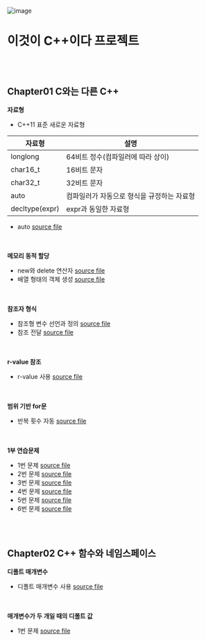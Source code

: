 ![image](https://user-images.githubusercontent.com/20338405/106761954-b0029500-6678-11eb-93e0-067424eee8bb.jpg)
# 이것이 C++이다 프로젝트

<br/><br/>
## Chapter01 C와는 다른 C++
**자료형**

+ C++11 표준 새로운 자료형

자료형 | 설명
------------ | -------------
longlong | 64비트 정수(컴파일러에 따라 상이)
char16_t | 16비트 문자
char32_t | 32비트 문자
auto | 컴파일러가 자동으로 형식을 규정하는 자료형
decltype(expr) | expr과 동일한 자료형

+ auto [source file](https://github.com/Hanbyori/Project/blob/main/Chapter01/Auto.cpp)

<br/><br/>
**메모리 동적 할당**

+ new와 delete 연산자 [source file](https://github.com/Hanbyori/Project/blob/main/Chapter01/NewDelete.cpp)
+ 배열 형태의 객체 생성 [source file](https://github.com/Hanbyori/Project/blob/main/Chapter01/NewDeleteArray.cpp)

<br/><br/>
**참조자 형식**
+ 참조형 변수 선언과 정의 [source file](https://github.com/Hanbyori/Project/blob/main/Chapter01/ReferenceType.cpp)
+ 참조 전달 [source file](https://github.com/Hanbyori/Project/blob/main/Chapter01/ReferenceSwap.cpp)

<br/><br/>
**r-value 참조**
+ r-value 사용 [source file](https://github.com/Hanbyori/Project/blob/main/Chapter01/Rvalue.cpp)

<br/><br/>
**범위 기반 for문**
* 반복 횟수 자동 [source file](https://github.com/Hanbyori/Project/blob/main/Chapter01/RangeBasedfor.cpp)

<br/><br/>
**1부 연습문제**
* 1번 문제 [source file](https://github.com/Hanbyori/Project/blob/main/Chapter01/Chapter1_Q1.cpp)
* 2번 문제 [source file](https://github.com/Hanbyori/Project/blob/main/Chapter01/Chapter1_Q2.cpp)
* 3번 문제 [source file](https://github.com/Hanbyori/Project/blob/main/Chapter01/Chapter1_Q3.cpp)
* 4번 문제 [source file](https://github.com/Hanbyori/Project/blob/main/Chapter01/Chapter1_Q4.cpp)
* 5번 문제 [source file](https://github.com/Hanbyori/Project/blob/main/Chapter01/Chapter1_Q5.cpp)
* 6번 문제 [source file](https://github.com/Hanbyori/Project/blob/main/Chapter01/Chapter1_Q6.cpp)

<br/><br/>
## Chapter02 C++ 함수와 네임스페이스
**디폴트 매개변수**
* 디폴트 매개변수 사용 [source file](https://github.com/Hanbyori/Project/blob/main/Chapter01/DefaultParam.cpp)

<br/><br/>
**매개변수가 두 개일 때의 디폴트 값**
* 1번 문제 [source file](https://github.com/Hanbyori/Project/blob/main/Chapter01/DefaultParam2.cpp)